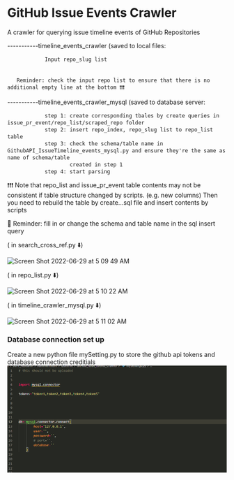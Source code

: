 # GitHub Issue Events Crawler

A crawler for querying issue timeline events of GitHub Repositories


-----------timeline_events_crawler (saved to local files:

                Input repo_slug list


       Reminder: check the input repo list to ensure that there is no additional empty line at the bottom ❗️❗️❗️


-----------timeline_events_crawler_mysql (saved to database server:

                step 1: create corresponding tbales by create queries in issue_pr_event/repo_list/scraped_repo folder
                step 2: insert repo_index, repo_slug list to repo_list table
                step 3: check the schema/table name in GithubAPI_IssueTimeline_events_mysql.py and ensure they're the same as name of schema/table
                        created in step 1
                step 4: start parsing
                                                             
 ❗️❗️❗️ Note that repo_list and issue_pr_event table contents may not be consistent if table structure changed by scripts. (e.g. new columns)
       Then you need to rebuild the table by create...sql file and insert contents by scripts
       
       
       
 📝 Reminder: fill in or change the schema and table name in the sql insert query
                  
( in search_cross_ref.py ⬇️)

<img width="941" alt="Screen Shot 2022-06-29 at 5 09 49 AM" src="https://user-images.githubusercontent.com/90332805/176300153-3d5ee578-3733-4322-a70c-b09d466042b0.png">
                  
                  
( in repo_list.py ⬇️)  

<img width="941" alt="Screen Shot 2022-06-29 at 5 10 22 AM" src="https://user-images.githubusercontent.com/90332805/176290219-8559daec-1db9-44c4-ae89-df324996dbf1.png">
                  
                  
( in timeline_crawler_mysql.py ⬇️)   

<img width="801" alt="Screen Shot 2022-06-29 at 5 11 02 AM" src="https://user-images.githubusercontent.com/90332805/176290737-5f7918a5-0b8d-4af8-b621-53778f9b01bb.png">
                  

            
### Database connection set up
Create a new python file mySetting.py to store the github api tokens and database connection creditials 
 ![image info](Screenshot_settings.png)
